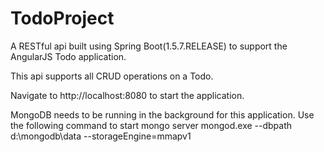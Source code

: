# TodoProject

A RESTful api built using Spring Boot(1.5.7.RELEASE) to support the AngularJS Todo application.

This api supports all CRUD operations on a Todo.

Navigate to http://localhost:8080 to start the application.

MongoDB needs to be running in the background for this application.
Use the following command to start mongo server
mongod.exe --dbpath d:\mongodb\data --storageEngine=mmapv1
